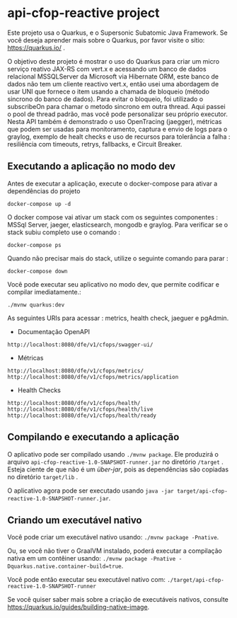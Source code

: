 # api-cfop-reactive project

Este projeto usa o Quarkus, e o Supersonic Subatomic Java Framework.
Se você deseja aprender mais sobre o Quarkus, por favor visite o sítio: https://quarkus.io/ .

O objetivo deste projeto é mostrar o uso do Quarkus para criar um micro serviço reativo JAX-RS com vert.x e acessando
um banco de dados relacional MSSQLServer da Microsoft via Hibernate ORM, este banco de dados não tem um cliente reactivo
vert.x, então usei uma abordagem de usar UNI que fornece o item usando a chamada de bloqueio (método sincrono do banco de dados).
Para evitar o bloqueio, foi utilizado o subscribeOn para chamar o metodo sincrono em outra thread. Aqui passei o pool de thread
padrão, mas você pode personalizar seu próprio executor.
Nesta API também é demonstrado o uso OpenTracing (jaegger), métricas que podem ser usadas para monitoramento, captura e envio
de logs para o graylog, exemplo de healt checks e uso de recursos para tolerância a falha : resiliência com timeouts, retrys, fallbacks,
e Circuit Breaker.

## Executando a aplicação no modo dev

Antes de executar a aplicação, execute o docker-compose para ativar a dependências do projeto

```
docker-compose up -d
```
O docker compose vai ativar um stack com os seguintes componentes : MSSql Server, jaeger, elasticsearch,
mongodb e graylog. Para verificar se o stack subiu completo use o comando :

```
docker-compose ps
```

Quando não precisar mais do stack, utilize o seguinte comando para parar :
```
docker-compose down
```

Você pode executar seu aplicativo no modo dev, que permite codificar e compilar imediatamente.:
```
./mvnw quarkus:dev
```

As seguintes URIs para acessar : metrics, health check, jaeguer e pgAdmin.
- Documentação OpenAPI
```
http://localhost:8080/dfe/v1/cfops/swagger-ui/
```
- Métricas
```
http://localhost:8080/dfe/v1/cfops/metrics/
http://localhost:8080/dfe/v1/cfops/metrics/application

```
- Health Checks
```
http://localhost:8080/dfe/v1/cfops/health/
http://localhost:8080/dfe/v1/cfops/health/live
http://localhost:8080/dfe/v1/cfops/health/ready
```

## Compilando e executando a aplicação

O aplicativo pode ser compilado usando `./mvnw package`.
Ele produzirá o arquivo `api-cfop-reactive-1.0-SNAPSHOT-runner.jar` no diretório `/target` .
Esteja ciente de que não é um _über-jar_, pois as dependências são copiadas no diretório `target/lib` .

O aplicativo agora pode ser executado usando `java -jar target/api-cfop-reactive-1.0-SNAPSHOT-runner.jar`.

## Criando um executável nativo

Você pode criar um executável nativo usando: `./mvnw package -Pnative`.

Ou, se você não tiver o GraalVM instalado, poderá executar a compilação nativa em um contêiner usando: `./mvnw package -Pnative -Dquarkus.native.container-build=true`.

Você pode então executar seu executável nativo com: `./target/api-cfop-reactive-1.0-SNAPSHOT-runner`

Se você quiser saber mais sobre a criação de executáveis nativos, consulte https://quarkus.io/guides/building-native-image.